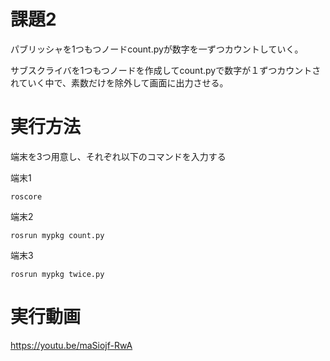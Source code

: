 # 課題2
パブリッシャを1つもつノードcount.pyが数字を一ずつカウントしていく。

サブスクライバを1つもつノードを作成してcount.pyで数字が１ずつカウントされていく中で、素数だけを除外して画面に出力させる。


# 実行方法
端末を3つ用意し、それぞれ以下のコマンドを入力する

端末1

    roscore

端末2

    rosrun mypkg count.py    

端末3

    rosrun mypkg twice.py
    

# 実行動画

https://youtu.be/maSiojf-RwA
